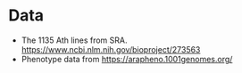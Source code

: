 Data
====

- The 1135 Ath lines from SRA. https://www.ncbi.nlm.nih.gov/bioproject/273563
- Phenotype data from https://arapheno.1001genomes.org/


